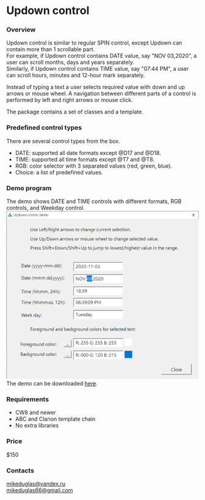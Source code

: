# Updown control

### Overview
Updown control is similar to regular SPIN control, except Updown can contain more than 1 scrollable part.  
For example, if Updown control contains DATE value, say "NOV 03,2020", a user can scroll months, days and years separately.  
Similarly, if Updown control contains TIME value, say "07:44 PM", a user can scroll hours, minutes and 12-hour mark separately.  
  
Instead of typing a text a user selects required value with down and up arrows or mouse wheel. A navigation between different parts of a control 
is performed by left and right arrows or mouse click.  

The package contains a set of classes and a template.

### Predefined control types
There are several control types from the box.
- DATE: supported all date formats except @D17 and @D18.
- TIME: supported all time formats except @T7 and @T8.
- RGB: color selector with 3 separated values (red, green, blue).
- Choice: a list of predefined values.

### Demo program
The demo shows DATE and TIME controls with different formats, RGB controls, and Weekday control.
![Updown controls](https://github.com/mikeduglas/Updown-control/blob/master/UpdownCtrlDemo.png?raw=true)  
The demo can be downloaded [here](https://www.dropbox.com/s/2jp7a2xwem8qcxu/UpDownCtrlDemo.zip?dl=0).

### Requirements
- CW8 and newer
- ABC and Clarion template chain
- No extra libraries

### Price
$150

### Contacts
mikeduglas@yandex.ru  
mikeduglas66@gmail.com  